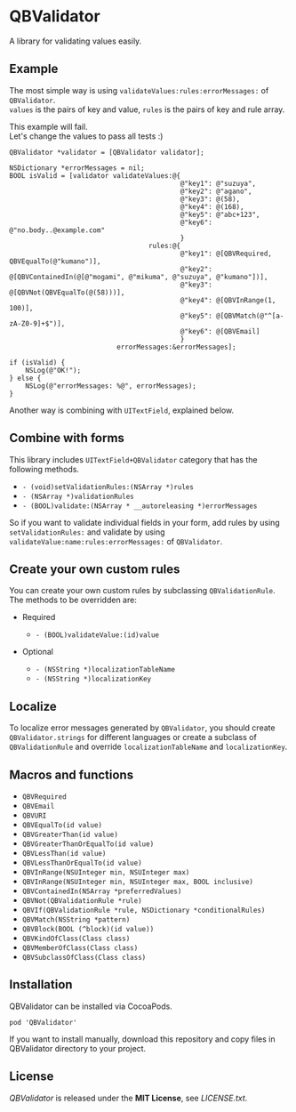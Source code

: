 # QBValidator
A library for validating values easily.


## Example
The most simple way is using `validateValues:rules:errorMessages:` of `QBValidator`.  
`values` is the pairs of key and value, `rules` is the pairs of key and rule array.

This example will fail.  
Let's change the values to pass all tests :)

    QBValidator *validator = [QBValidator validator];
    
    NSDictionary *errorMessages = nil;
    BOOL isValid = [validator validateValues:@{
                                               @"key1": @"suzuya",
                                               @"key2": @"agano",
                                               @"key3": @(58),
                                               @"key4": @(168),
                                               @"key5": @"abc+123",
                                               @"key6": @"no.body..@example.com"
                                               }
                                       rules:@{
                                               @"key1": @[QBVRequired, QBVEqualTo(@"kumano")],
                                               @"key2": @[QBVContainedIn(@[@"mogami", @"mikuma", @"suzuya", @"kumano"])],
                                               @"key3": @[QBVNot(QBVEqualTo(@(58)))],
                                               @"key4": @[QBVInRange(1, 100)],
                                               @"key5": @[QBVMatch(@"^[a-zA-Z0-9]+$")],
                                               @"key6": @[QBVEmail]
                                               }
                               errorMessages:&errorMessages];
    
    if (isValid) {
        NSLog(@"OK!");
    } else {
        NSLog(@"errorMessages: %@", errorMessages);
    }

Another way is combining with `UITextField`, explained below.


## Combine with forms
This library includes `UITextField+QBValidator` category that has the following methods.

* `- (void)setValidationRules:(NSArray *)rules`
* `- (NSArray *)validationRules`
* `- (BOOL)validate:(NSArray * __autoreleasing *)errorMessages`

So if you want to validate individual fields in your form, add rules by using `setValidationRules:` and validate by using `validateValue:name:rules:errorMessages:` of `QBValidator`.


## Create your own custom rules
You can create your own custom rules by subclassing `QBValidationRule`.  
The methods to be overridden are:

* Required
  * `- (BOOL)validateValue:(id)value`

* Optional
  * `- (NSString *)localizationTableName`
  * `- (NSString *)localizationKey`


## Localize
To localize error messages generated by `QBValidator`, you should create `QBValidator.strings` for different languages or create a subclass of `QBValidationRule` and override `localizationTableName` and `localizationKey`.


## Macros and functions
* `QBVRequired`
* `QBVEmail`
* `QBVURI`
* `QBVEqualTo(id value)`
* `QBVGreaterThan(id value)`
* `QBVGreaterThanOrEqualTo(id value)`
* `QBVLessThan(id value)`
* `QBVLessThanOrEqualTo(id value)`
* `QBVInRange(NSUInteger min, NSUInteger max)`
* `QBVInRange(NSUInteger min, NSUInteger max, BOOL inclusive)`
* `QBVContainedIn(NSArray *preferredValues)`
* `QBVNot(QBValidationRule *rule)`
* `QBVIf(QBValidationRule *rule, NSDictionary *conditionalRules)`
* `QBVMatch(NSString *pattern)`
* `QBVBlock(BOOL (^block)(id value))`
* `QBVKindOfClass(Class class)`
* `QBVMemberOfClass(Class class)`
* `QBVSubclassOfClass(Class class)`


## Installation
QBValidator can be installed via CocoaPods.

    pod 'QBValidator'

If you want to install manually, download this repository and copy files in QBValidator directory to your project.


## License
*QBValidator* is released under the **MIT License**, see *LICENSE.txt*.
